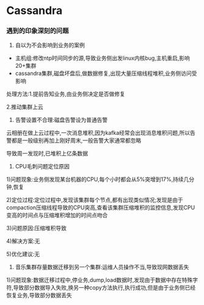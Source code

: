 # Cassandra

### 遇到的印象深刻的问题

1. 自以为不会影响到业务的案例

- 主机组:修改ntp时间同步的源,导致业务侧出发linux内核bug,主机重启,影响20+集群
- cassandra集群,磁盘坏盘后,做数据修复,出现大量压缩线程堆积,业务侧访问受影响

处理方法:1.提前告知业务,由业务侧决定是否做修复

 2.推动集群上云

1. 告警设置不合理:磁盘告警设为普通告警

云相册在做上云过程中,一次消息堆积,因为kafka经常会出现消息堆积问题,所以告警都是一般级别再加上刚好周末,一般告警大家通常都忽略

导致周一发现时,已堆积上亿条数据

1. CPU毛刺问题定位原因

1)问题现象:业务侧发现某台机器的CPU,每个小时都会从5%突增到17%,持续几分钟,恢复

2)定位过程:定位过程中,发现该集群每个节点,都有出现类似情况;发现是由于compaction压缩线程导致的CPU突高,查看该集群压缩堆积的监控信息,发现CPU变高的时间点与压缩堆积增加的时间点吻合

3)问题原因:压缩堆积导致

4)解决方案:无

5)优化建议:无

1. 音乐集群存量数据迁移到另一个集群:运维人员操作不当,导致现网数据丢失

1)问题现象:数据迁移过程中,停业务,dump,load数据时,发现由于数据中存在特殊字符,导致部分数据导入失败,换另一种copy方法执行,执行成功,但是由于业务侧已经恢复业务,导致部分数据丢失
